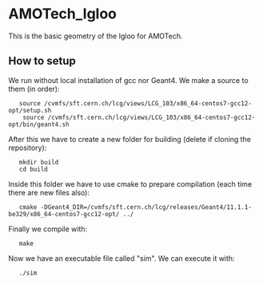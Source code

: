 # AMOTech_Igloo
This is the basic geometry of the Igloo for AMOTech.

## How to setup
We run without local installation of gcc nor Geant4. We make a source to them (in order):
```console
   source /cvmfs/sft.cern.ch/lcg/views/LCG_103/x86_64-centos7-gcc12-opt/setup.sh
    source /cvmfs/sft.cern.ch/lcg/views/LCG_103/x86_64-centos7-gcc12-opt/bin/geant4.sh
```
After this we have to create a new folder for building (delete if cloning the repository):
```console
   mkdir build
   cd build 
```
Inside this folder we have to use cmake to prepare compilation (each time there are new files also):
```console
   cmake -DGeant4_DIR=/cvmfs/sft.cern.ch/lcg/releases/Geant4/11.1.1-be329/x86_64-centos7-gcc12-opt/ ../
```
Finally we compile with:
```console
   make
```
Now we have an executable file called "sim". We can execute it with:
```console
   ./sim
```